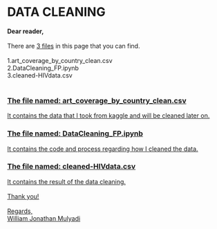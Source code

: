 <b><h1>DATA CLEANING</h1></b>
<b>Dear reader,<br></b>
<br>
There are <u>3 files</u> in this page that you can find.<br><br>
1.art_coverage_by_country_clean.csv<br>
2.DataCleaning_FP.ipynb<br>
3.cleaned-HIVdata.csv<br>
<br>
<u><h3>The file named: art_coverage_by_country_clean.csv<br></h3><u> 
It contains the data that I took from kaggle and will be cleaned later on.<br>

<u><h3>The file named: DataCleaning_FP.ipynb<br></h3></u> 
It contains the code and process regarding how I cleaned the data.<br>

<u><h3>The file named: cleaned-HIVdata.csv<br></h3></u> 
It contains the result of the data cleaning.<br>
<br>
Thank you!<br>
<br>
Regards,<br>
William Jonathan Mulyadi


